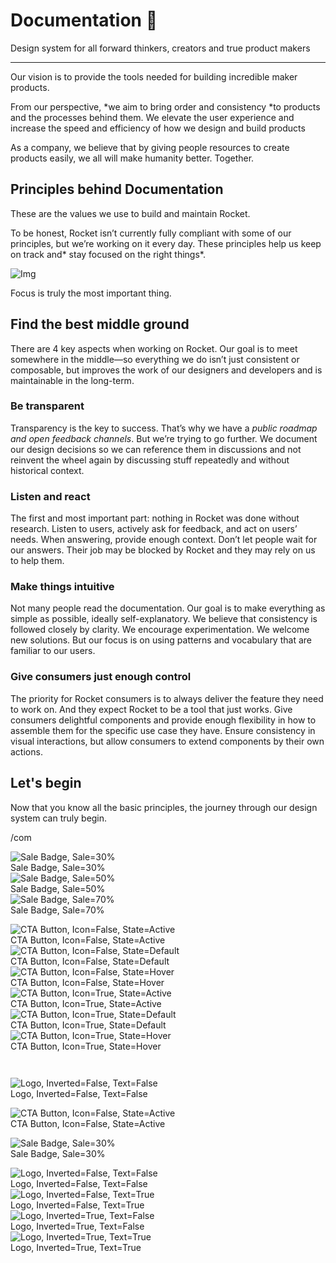 
# Documentation 🚀

Design system for all forward thinkers, creators and true product makers

---

Our vision is to provide the tools needed for building incredible maker products.

From our perspective, *we aim to bring order and consistency *to products and the processes behind them. We elevate the user experience and increase the speed and efficiency of how we design and build products

As a company, we believe that by giving people resources to create products easily, we all will make humanity better. Together.

## Principles behind Documentation

These are the values we use to build and maintain Rocket.

To be honest, Rocket isn’t currently fully compliant with some of our principles, but we’re working on it every day. These principles help us keep on track and* stay focused on the right things*.

![Img](https://studio-assets.supernova.io/design-systems/14533/9289758a-6300-472a-bbc6-a57098081abf.jpeg)

Focus is truly the most important thing.

## Find the best middle ground

There are 4 key aspects when working on Rocket. Our goal is to meet somewhere in the middle—so everything we do isn’t just consistent or composable, but improves the work of our designers and developers and is maintainable in the long-term.

### Be transparent

Transparency is the key to success. That’s why we have a *public roadmap and open feedback channels*. But we’re trying to go further. We document our design decisions so we can reference them in discussions and not reinvent the wheel again by discussing stuff repeatedly and without historical context.

### Listen and react

The first and most important part: nothing in Rocket was done without research. Listen to users, actively ask for feedback, and act on users’ needs. When answering, provide enough context. Don’t let people wait for our answers. Their job may be blocked by Rocket and they may rely on us to help them.

### Make things intuitive

Not many people read the documentation. Our goal is to make everything as simple as possible, ideally self-explanatory. We believe that consistency is followed closely by clarity. We encourage experimentation. We welcome new solutions. But our focus is on using patterns and vocabulary that are familiar to our users.

### Give consumers just enough control

The priority for Rocket consumers is to always deliver the feature they need to work on. And they expect Rocket to be a tool that just works. Give consumers delightful components and provide enough flexibility in how to assemble them for the specific use case they have. Ensure consistency in visual interactions, but allow consumers to extend components by their own actions.

## Let's begin

Now that you know all the basic principles, the journey through our design system can truly begin.

/com

  
![Sale Badge, Sale=30%](https://studio-assets.supernova.io/design-systems/14533/3ce3f643-c4e4-4f13-94c9-9779a43f0f95.png)  
Sale Badge, Sale=30%  
![Sale Badge, Sale=50%](https://studio-assets.supernova.io/design-systems/14533/df4a4ac7-debb-4171-9b6f-144ffd18ab0f.png)  
Sale Badge, Sale=50%  
![Sale Badge, Sale=70%](https://studio-assets.supernova.io/design-systems/14533/d920d2a2-eaec-46ff-a40a-6dbdebedceef.png)  
Sale Badge, Sale=70%  


  
![CTA Button, Icon=False, State=Active](https://studio-assets.supernova.io/design-systems/14533/3f65a2ad-0067-46a2-a63d-2e30dfb389a9.png)  
CTA Button, Icon=False, State=Active  
![CTA Button, Icon=False, State=Default](https://studio-assets.supernova.io/design-systems/14533/23a0c0de-5141-4322-9122-dac8a47d8ea8.png)  
CTA Button, Icon=False, State=Default  
![CTA Button, Icon=False, State=Hover](https://studio-assets.supernova.io/design-systems/14533/c761a0f1-b96c-42cb-924a-5a4e307032eb.png)  
CTA Button, Icon=False, State=Hover  
![CTA Button, Icon=True, State=Active](https://studio-assets.supernova.io/design-systems/14533/381bceec-39ff-4550-977f-d4bfc6c7f300.png)  
CTA Button, Icon=True, State=Active  
![CTA Button, Icon=True, State=Default](https://studio-assets.supernova.io/design-systems/14533/694b2ed6-68ee-401f-860d-82491b709a53.png)  
CTA Button, Icon=True, State=Default  
![CTA Button, Icon=True, State=Hover](https://studio-assets.supernova.io/design-systems/14533/6201bd15-4a88-4107-91a5-e36e21cb0815.png)  
CTA Button, Icon=True, State=Hover  


```javascript  
  
```

  
![Logo, Inverted=False, Text=False](https://studio-assets.supernova.io/design-systems/14533/c4119f25-4d5c-4287-aa1c-51a319eef2e8.png)  
Logo, Inverted=False, Text=False  


  
  


  
![CTA Button, Icon=False, State=Active](https://studio-assets.supernova.io/design-systems/14533/3f65a2ad-0067-46a2-a63d-2e30dfb389a9.png)  
CTA Button, Icon=False, State=Active  


  
![Sale Badge, Sale=30%](https://studio-assets.supernova.io/design-systems/14533/3ce3f643-c4e4-4f13-94c9-9779a43f0f95.png)  
Sale Badge, Sale=30%  


  
![Logo, Inverted=False, Text=False](https://studio-assets.supernova.io/design-systems/14533/c4119f25-4d5c-4287-aa1c-51a319eef2e8.png)  
Logo, Inverted=False, Text=False  
![Logo, Inverted=False, Text=True](https://studio-assets.supernova.io/design-systems/14533/3cbb9a7b-d502-4148-b268-813f8cb65bee.png)  
Logo, Inverted=False, Text=True  
![Logo, Inverted=True, Text=False](https://studio-assets.supernova.io/design-systems/14533/bb18b329-40aa-4f45-afc7-26f6c3c5c9bb.png)  
Logo, Inverted=True, Text=False  
![Logo, Inverted=True, Text=True](https://studio-assets.supernova.io/design-systems/14533/bb05a658-a9c6-4164-af5a-7f85abf15107.png)  
Logo, Inverted=True, Text=True  
